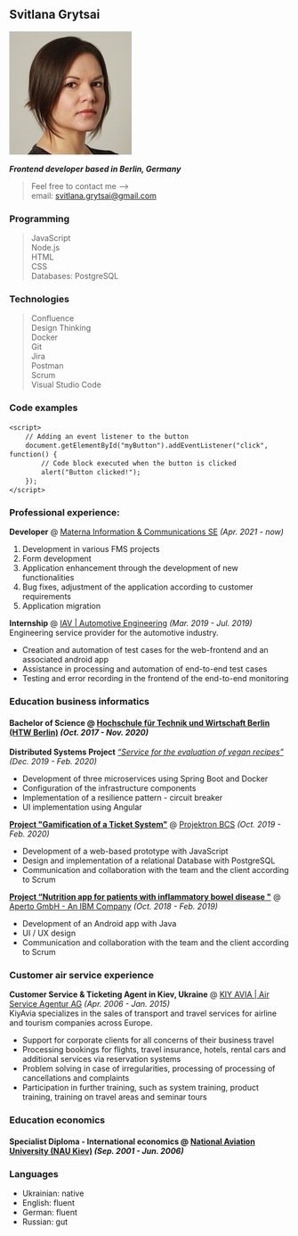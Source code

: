 ## Svitlana Grytsai

![Svitlana Grytsai](./img/Jira.JPG)

_**Frontend developer based in Berlin, Germany**_

> Feel free to contact me -->  
> email: svitlana.grytsai@gmail.com

### Programming

> JavaScript  
> Node.js  
> HTML  
> CSS  
> Databases: PostgreSQL

### Technologies

> Confluence  
> Design Thinking  
> Docker  
> Git  
> Jira  
> Postman  
> Scrum  
> Visual Studio Code

### Code examples

```
<script>
    // Adding an event listener to the button
    document.getElementById("myButton").addEventListener("click", function() {
        // Code block executed when the button is clicked
        alert("Button clicked!");
    });
</script>
```

### Professional experience:

**Developer** @ [Materna Information & Communications SE](https://www.materna.de/EN/Home/home_node.html) _(Apr. 2021 - now)_

1. Development in various FMS projects
2. Form development
3. Application enhancement through the development of new functionalities
4. Bug fixes, adjustment of the application according to customer requirements
5. Application migration

**Internship** @ [IAV | Automotive Engineering](https://www.iav.com/) _(Mar. 2019 - Jul. 2019)_  
Engineering service provider for the automotive industry.

- Creation and automation of test cases for the web-frontend and an associated android app
- Assistance in processing and automation of end-to-end test cases
- Testing and error recording in the frontend of the end-to-end monitoring

### Education business informatics

#### **Bachelor of Science** @ [Hochschule für Technik und Wirtschaft Berlin (HTW Berlin)](https://www.htw-berlin.de/) _(Oct. 2017 - Nov. 2020)_

**Distributed Systems Project** [_“Service for the evaluation of vegan recipes”_](https://github.com/SvitlanaG/Distributed-Systems-Project) _(Dec. 2019 - Feb. 2020)_

- Development of three microservices using Spring Boot and Docker
- Configuration of the infrastructure components
- Implementation of a resilience pattern - circuit breaker
- UI implementation using Angular

[**Project "Gamification of a Ticket System"**](https://fiwprojekte.f4.htw-berlin.de/projekte2019/Projektron/index.html) @ [Projektron BCS](https://www.projektron.de/) _(Oct. 2019 - Feb. 2020)_

- Development of a web-based prototype with JavaScript
- Design and implementation of a relational Database with PostgreSQL
- Communication and collaboration with the team and the client according to Scrum

[**Project “Nutrition app for patients with inflammatory bowel disease "**](https://fiwprojekte.f4.htw-berlin.de/projekte2018/aperto/) @ [Aperto GmbH - An IBM Company](https://www.aperto.com/aperto/de) _(Oct. 2018 - Feb. 2019)_

- Development of an Android app with Java
- UI / UX design
- Communication and collaboration with the team and the client according to Scrum

### Customer air service experience

**Customer Service & Ticketing Agent in Kiev, Ukraine** @ [KIY AVIA | Air Service Agentur AG](https://kiyavia.com/en) _(Apr. 2006 - Jan. 2015)_  
KiyAvia specializes in the sales of transport and travel services for airline and tourism companies across Europe.

- Support for corporate clients for all concerns of their business travel
- Processing bookings for flights, travel insurance, hotels, rental cars and additional services via reservation systems
- Problem solving in case of irregularities, processing of processing of cancellations and complaints
- Participation in further training, such as system training, product training, training on travel areas and seminar tours

### Education economics

#### **Specialist Diploma - International economics** @ [National Aviation University (NAU Kiev)](http://nau.edu.ua/en/) _(Sep. 2001 - Jun. 2006)_

### Languages

- Ukrainian: native
- English: fluent
- German: fluent
- Russian: gut
